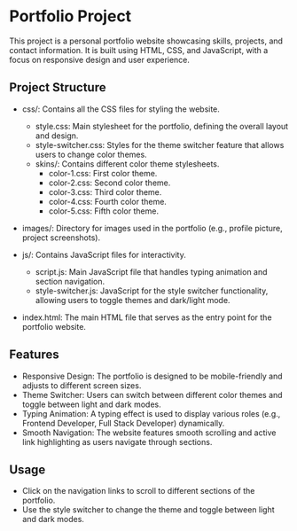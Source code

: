 # Portfolio Project

This project is a personal portfolio website showcasing skills, projects, and contact information. It is built using HTML, CSS, and JavaScript, with a focus on responsive design and user experience.

## Project Structure

- css/: Contains all the CSS files for styling the website.
  - style.css: Main stylesheet for the portfolio, defining the overall layout and design.
  - style-switcher.css: Styles for the theme switcher feature that allows users to change color themes.
  - skins/: Contains different color theme stylesheets.
    - color-1.css: First color theme.
    - color-2.css: Second color theme.
    - color-3.css: Third color theme.
    - color-4.css: Fourth color theme.
    - color-5.css: Fifth color theme.

- images/: Directory for images used in the portfolio (e.g., profile picture, project screenshots).

- js/: Contains JavaScript files for interactivity.
  - script.js: Main JavaScript file that handles typing animation and section navigation.
  - style-switcher.js: JavaScript for the style switcher functionality, allowing users to toggle themes and dark/light mode.

- index.html: The main HTML file that serves as the entry point for the portfolio website.

## Features

- Responsive Design: The portfolio is designed to be mobile-friendly and adjusts to different screen sizes.
- Theme Switcher: Users can switch between different color themes and toggle between light and dark modes.
- Typing Animation: A typing effect is used to display various roles (e.g., Frontend Developer, Full Stack Developer) dynamically.
- Smooth Navigation: The website features smooth scrolling and active link highlighting as users navigate through sections.

## Usage

- Click on the navigation links to scroll to different sections of the portfolio.
- Use the style switcher to change the theme and toggle between light and dark modes.